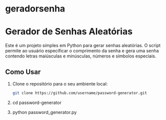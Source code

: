 # geradorsenha

# Gerador de Senhas Aleatórias

Este é um projeto simples em Python para gerar senhas aleatórias. O script permite ao usuário especificar o comprimento da senha e gera uma senha contendo letras maiúsculas e minúsculas, números e símbolos especiais.

## Como Usar

1. Clone o repositório para o seu ambiente local:
   ```bash
   git clone https://github.com/username/password-generator.git

2. cd password-generator

3. python password_generator.py
